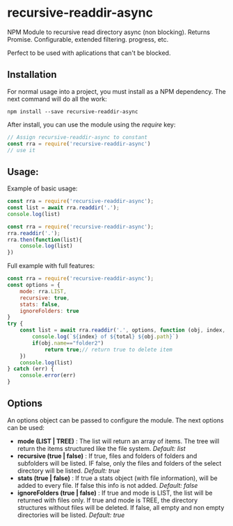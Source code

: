 # recursive-readdir-async 
NPM Module to recursive read directory async (non blocking). Returns Promise. Configurable, extended filtering. progress, etc.

Perfect to be used with aplications that can't be blocked.
## Installation
For normal usage into a project, you must install as a NPM dependency. The next command will do all the work:
```
npm install --save recursive-readdir-async
```
After install, you can use the module using the *require* key:
```javascript
// Assign recursive-readdir-async to constant
const rra = require('recursive-readdir-async')
// use it
```
## Usage:
Example of basic usage:
```javascript
const rra = require('recursive-readdir-async');
const list = await rra.readdir('.');
console.log(list)
```
```javascript
const rra = require('recursive-readdir-async');
rra.readdir('.');
rra.then(function(list){
    console.log(list)
})
```
Full example with full features:
```javascript
const rra = require('recursive-readdir-async');
const options = {
    mode: rra.LIST,
    recursive: true,
    stats: false,
    ignoreFolders: true
}
try {
    const list = await rra.readdir('.', options, function (obj, index, total) {
        console.log(`${index} of ${total} ${obj.path}`)
        if(obj.name=="folder2")
            return true;// return true to delete item
    })
    console.log(list)
} catch (err) {
    console.error(err)
}
```
## Options
An options object can be passed to configure the module. The next options can be used:
* **mode (LIST | TREE)** : The list will return an array of items. The tree will return the items structured like the file system. *Default: list*
* **recursive (true | false)** : If true, files and folders of folders and subfolders will be listed. IF false, only the files and folders of the select directory will be listed. *Default: true*
* **stats (true | false)** : If true a stats object (with file information), will be added to every file. If false this info is not added. *Default: false*
* **ignoreFolders (true | false)** : If true and mode is LIST, the list will be returned with files only. If true and mode is TREE, the directory structures without files will be deleted. If false, all empty and non empty directories will be listed. *Default: true*
